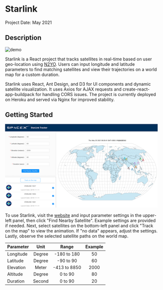 # Starlink

Project Date: May 2021

## Description

<img src="./images/demo.gif" alt="demo" width="500"><br>

Starlink is a React project that tracks satellites in real-time based on user geo-location using [N2YO](https://www.n2yo.com/). Users can input longitude and latitude parameters to find matching satellites and view their trajectories on a world map for a custom duration.

Starlink uses React, Ant Design, and D3 for UI components and dynamic satellite visualization. It uses Axios for AJAX requests and create-react-app-buildpack for handling CORS issues. The project is currently deployed on Heroku and served via Nginx for improved stability.

## Getting Started

<img src="./images/settings.png" alt="settings" width="500"><br>

To use Starlink, visit the [website](https://starlink521.herokuapp.com/) and input parameter settings in the upper-left panel, then click "Find Nearby Satellite". Example settings are provided if needed. Next, select satellites on the bottom-left panel and click "Track on the map" to view the animation. If "no data" appears, adjust the settings. Lastly, observe the selected satellite paths on the world map.

| Parameter | Unit | Range | Example |
| :-------- | :--: | :---: | :-----: |
| Longitude | Degree | -180 to 180 | 50 |
| Latitude | Degree | -90 to 90 | 60 |
| Elevation | Meter | -413 to 8850 | 2000 |
| Altitude | Degree | 0 to 90 | 80 |
| Duration | Second | 0 to 90 | 20 |
